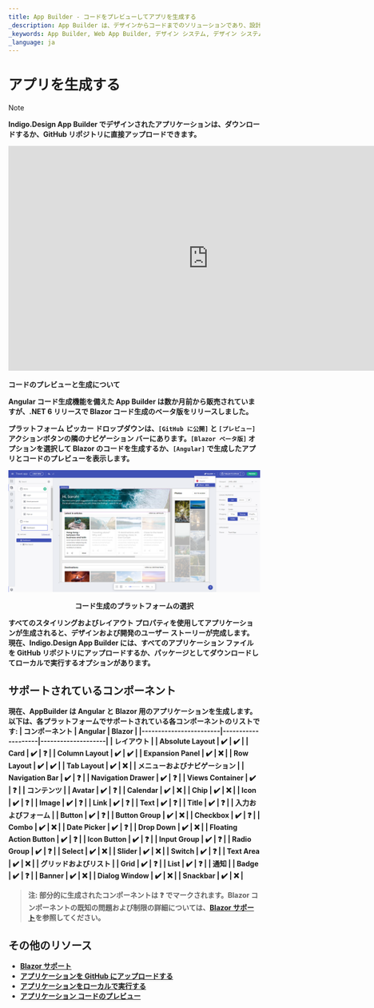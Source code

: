 ```yaml
---
title: App Builder - コードをプレビューしてアプリを生成する
_description: App Builder は、デザインからコードまでのソリューションであり、設計および開発チームが実際の Web アプリケーションを迅速かつ簡単に設計および構築できるようにします。
_keywords: App Builder, Web App Builder, デザイン システム, デザイン システム UX, UI キット, Sketch, Ignite UI for Angular, Sketch to Angular, Angular, Angular デザイン システム, Sketch から コードをエクスポート, Angular 用のデザイン キット, Sketch UI キット
_language: ja
---
```

# アプリを生成する

> [!NOTE]
><b>Indigo.Design App Builder でデザインされたアプリケーションは、ダウンロードするか、GitHub リポジトリに直接アップロードできます。 

<section class="video-container">
    <div>
        <div class="video-container__item">
            <iframe width="800" height="450" src="https://www.youtube.com/embed/zxT-nIXKn7I" frameborder="0" allowfullscreen></iframe>
        </div>
        <p>コードのプレビューと生成について</p>
    </div>
</section>

Angular コード生成機能を備えた App Builder は数か月前から販売されていますが、.NET 6 リリースで Blazor コード生成のベータ版をリリースしました。

プラットフォーム ピッカー ドロップダウンは、`[GitHub に公開]` と `[プレビュー]` アクションボタンの隣のナビゲーション バーにあります。`[Blazor ベータ版]` オプションを選択して Blazor のコードを生成するか、`[Angular]` で生成したアプリとコードのプレビューを表示します。

<img class="responsive-img" src="../images/generate-code.png" />
<p style="text-align:center;">コード生成のプラットフォームの選択</p>

すべてのスタイリングおよびレイアウト プロパティを使用してアプリケーションが生成されると、デザインおよび開発のユーザー ストーリーが完成します。現在、Indigo.Design App Builder には、すべてのアプリケーション ファイルを GitHub リポジトリにアップロードするか、パッケージとしてダウンロードしてローカルで実行するオプションがあります。

## サポートされているコンポーネント

現在、AppBuilder は Angular と Blazor 用のアプリケーションを生成します。以下は、各プラットフォームでサポートされている各コンポーネントのリストです:
| コンポーネント              | Angular            | Blazor             |
|------------------------|--------------------|--------------------|
| **レイアウト**                                                      |
| Absolute Layout        | :heavy_check_mark: | :heavy_check_mark: |
| Card                   | :heavy_check_mark: | :question:         |
| Column Layout          | :heavy_check_mark: | :heavy_check_mark: |
| Expansion Panel        | :heavy_check_mark: | :x:                |
| Row Layout             | :heavy_check_mark: | :heavy_check_mark: |
| Tab Layout             | :heavy_check_mark: | :x:                |
| **メニューおよびナビゲーション**                                          |
| Navigation Bar         | :heavy_check_mark: | :question:         |
| Navigation Drawer      | :heavy_check_mark: | :question:         |
| Views Container        | :heavy_check_mark: | :question: |
| **コンテンツ**                                                      |
| Avatar                 | :heavy_check_mark: | :question:         |
| Calendar               | :heavy_check_mark: | :x:                |
| Chip                   | :heavy_check_mark: | :x:                |
| Icon                   | :heavy_check_mark: | :question:         |
| Image                  | :heavy_check_mark: | :question:         |
| Link                   | :heavy_check_mark: | :question:         |
| Text                   | :heavy_check_mark: | :question:         |
| Title                  | :heavy_check_mark: | :question:         |
| **入力およびフォーム**                                                |
| Button                 | :heavy_check_mark: | :question:         |
| Button Group           | :heavy_check_mark: | :x:                |
| Checkbox               | :heavy_check_mark: | :question:         |
| Combo                  | :heavy_check_mark: | :x:                |
| Date Picker            | :heavy_check_mark: | :question:         |
| Drop Down              | :heavy_check_mark: | :x:                |
| Floating Action Button | :heavy_check_mark: | :question:         |
| Icon Button            | :heavy_check_mark: | :question:         |
| Input Group            | :heavy_check_mark: | :question:         |
| Radio Group            | :heavy_check_mark: | :question:         |
| Select                 | :heavy_check_mark: | :x:                |
| Slider                 | :heavy_check_mark: | :x:                |
| Switch                 | :heavy_check_mark: | :question:         |
| Text Area              | :heavy_check_mark: | :x:                |
| **グリッドおよびリスト**                                                |
| Grid                   | :heavy_check_mark: | :question:         |
| List                   | :heavy_check_mark: | :question:         |
| **通知**                                                |
| Badge                  | :heavy_check_mark: | :question:         |
| Banner                 | :heavy_check_mark: | :x:                |
| Dialog Window          | :heavy_check_mark: | :x:                |
| Snackbar               | :heavy_check_mark: | :x:                |

> 注: 部分的に生成されたコンポーネントは :question: でマークされます。Blazor コンポーネントの既知の問題および制限の詳細については、[Blazor サポート](../blazor-support.md#既知の問題点および制限事項)を参照してください。

## その他のリソース

<div class="divider--half"></div>

* [Blazor サポート](../blazor-support.md)
* [アプリケーションを GitHub にアップロードする](upload-application-to-github.md)
* [アプリケーションをローカルで実行する](run-application-locally.md)
* [アプリケーション コードのプレビュー](../preview-code.md)
